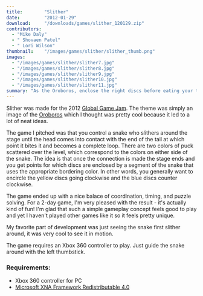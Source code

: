 ```yaml
---
title:        "Slither"
date:         "2012-01-29"
download:     "/downloads/games/slither_120129.zip"
contributors: 
  - "Mike Daly"
  - " Shovaen Patel"
  - " Lori Wilson"
thumbnail:    "/images/games/slither/slither_thumb.png"
images: 
  - "/images/games/slither/slither7.jpg"
  - "/images/games/slither/slither8.jpg"
  - "/images/games/slither/slither9.jpg"
  - "/images/games/slither/slither10.jpg"
  - "/images/games/slither/slither11.jpg"
summary: "As the Oroboros, enclose the right discs before eating your tail"
---
```

Slither was made for the 2012 [Global Game Jam](http://globalgamejam.org/jam). The theme was simply an image of the [Oroboros](http://en.wikipedia.org/wiki/Oroboros) which I thought was pretty cool because it led to a lot of neat ideas.

The game I pitched was that you control a snake who slithers around the stage until the head comes into contact with the end of the tail at which point it bites it and becomes a complete loop. There are two colors of puck scattered over the level, which correspond to the colors on either side of the snake. The idea is that once the connection is made the stage ends and you get points for which discs are enclosed by a segment of the snake that uses the appropriate bordering color. In other words, you generally want to encircle the yellow discs going clockwise and the blue discs counter clockwise.

The game ended up with a nice balace of coordination, timing, and puzzle solving. For a 2-day game, I'm very pleased with the result - it's actually kind of fun! I'm glad that such a simple gameplay concept feels good to play and yet I haven't played other games like it so it feels pretty unique.

My favorite part of development was just seeing the snake first slither around, it was very cool to see it in motion.

The game requires an Xbox 360 controller to play. Just guide the snake around with the left thumbstick.

### Requirements:

* Xbox 360 controller for PC
* [Microsoft XNA Framework Redistributable 4.0](http://www.microsoft.com/download/en/details.aspx?id=20914)



